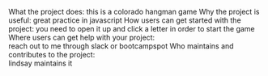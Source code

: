 What the project does:
    this is a colorado hangman game
Why the project is useful:
    great practice in javascript
How users can get started with the project:
    you need to open it up and click a letter in order to start the game
Where users can get help with your project:  
    reach out to me through slack or bootcampspot
Who maintains and contributes to the project:    
    lindsay maintains it 
